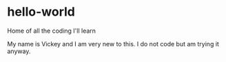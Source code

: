 # hello-world

Home of all the coding I'll learn

My name is Vickey and I am very new to this. I do not code but am trying it anyway. 
